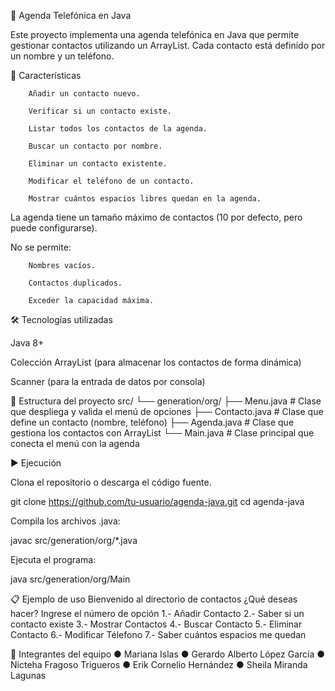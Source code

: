 📒 Agenda Telefónica en Java

Este proyecto implementa una agenda telefónica en Java que permite gestionar contactos utilizando un ArrayList.
Cada contacto está definido por un nombre y un teléfono.


🚀 Características

		Añadir un contacto nuevo.
		
		Verificar si un contacto existe.
		
		Listar todos los contactos de la agenda.
		
		Buscar un contacto por nombre.
		
		Eliminar un contacto existente.
		
		Modificar el teléfono de un contacto.
		
		Mostrar cuántos espacios libres quedan en la agenda.

La agenda tiene un tamaño máximo de contactos (10 por defecto, pero puede configurarse).

No se permite:

		Nombres vacíos.
		
		Contactos duplicados.
		
		Exceder la capacidad máxima.

🛠️ Tecnologías utilizadas

Java 8+

Colección ArrayList (para almacenar los contactos de forma dinámica)

Scanner (para la entrada de datos por consola)

📂 Estructura del proyecto
src/
 └── generation/org/
       ├── Menu.java        # Clase que despliega y valida el menú de opciones
       ├── Contacto.java    # Clase que define un contacto (nombre, teléfono)
       ├── Agenda.java      # Clase que gestiona los contactos con ArrayList
       └── Main.java        # Clase principal que conecta el menú con la agenda

▶️ Ejecución

Clona el repositorio o descarga el código fuente.

git clone https://github.com/tu-usuario/agenda-java.git
cd agenda-java


Compila los archivos .java:

javac src/generation/org/*.java


Ejecuta el programa:

java src/generation/org/Main

📋 Ejemplo de uso
Bienvenido al directorio de contactos
		¿Qué deseas hacer? Ingrese el número de opción
		1.- Añadir Contacto
		2.- Saber si un contacto existe
		3.- Mostrar Contactos
		4.- Buscar Contacto
		5.- Eliminar Contacto
		6.- Modificar Télefono
		7.- Saber cuántos espacios me quedan

👥 Integrantes del equipo
		●  Mariana Islas
		● Gerardo Alberto López García
		● Nicteha Fragoso Trigueros
		● Erik Cornelio Hernández
		● Sheila Miranda Lagunas

